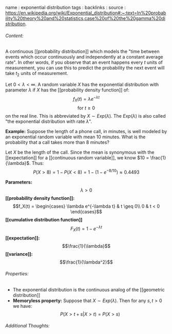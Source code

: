 name : exponential distribution
tags : 
backlinks : 
source : https://en.wikipedia.org/wiki/Exponential_distribution#:~:text=In%20probability%20theory%20and%20statistics,case%20of%20the%20gamma%20distribution.

###### Content:
A continuous [[probability distribution]] which models the "time between events which occur continuously and independently at a constant average rate". In other words, if you observe that an event happens every $t$ units of measurement, you can use this to predict the probability the next event will take $t_2$ units of measurement.

Let $0 < \lambda < \infty$. A random variable $X$ has the exponential distribution with parameter $\lambda$ if $X$ has the [[probability density function]] of:
$$f_X(t) = \lambda e^{-\lambda t}$$
$$\text{for } t \geq 0$$
on the real line. This is abbreviated by $X \sim Exp(\lambda)$. The $Exp(\lambda)$ is also called "the exponential distribution with rate $\lambda$".

**Example:**
Suppose the length of a phone call, in minutes, is well modeled by an exponential random variable with mean 10 minutes. What is the probability that a call takes more than 8 minutes?

Let $X$ be the length of the call. Since the mean is synonymous with the [[expectation]] for a [[continuous random variable]], we know $10 = \frac{1}{\lambda}$. Thus:
$$P(X>8) = 1-P(X<8) = 1-(1-e^{-8/10}) \approx 0.4493$$


**Parameters:**
$$\lambda > 0$$
**[[probability density function]]:**
$$f_X(t) = \begin{cases}
\lambda e^{-\lambda t} & t \geq 0\\
0 & t < 0
\end{cases}$$
**[[cumulative distribution function]]**
$$F_X(t) = 1-e^{-\lambda t}$$
**[[expectation]]:**
$$\frac{1}{\lambda}$$
**[[variance]]:**
$$\frac{1}{\lambda^2}$$

###### Properties:
- The exponential distribution is the continuous analog of the [[geometric distribution]]
- **Memoryless property:** Suppose that $X \sim Exp(\lambda)$. Then for any $s,t >0$ we have: $$P(X>t+s | X >t) = P(X>s)$$

###### Additional Thoughts:
